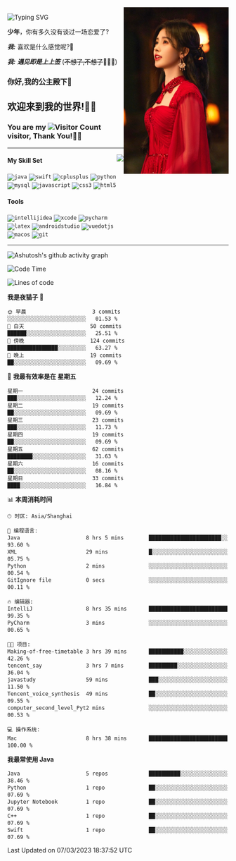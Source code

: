 <!-- **wql521/wql521** is a ✨ _special_ ✨ repository because its `README.md` (this file) appears on your GitHub profile. -->
<img align="right" width=239 src="https://github.com/wql521/wql521/blob/main/鞠婧祎.jpg">

![Typing SVG](https://readme-typing-svg.demolab.com?font=Fira+Code&weight=700&size=31&pause=1000&width=500&height=55&lines=Hi+there%2C+I%E2%80%98m+%E5%B0%98%E4%B8%96%E7%83%9F%E9%9B%A8%E5%AE%A2+!+%F0%9F%AB%B6%F0%9F%8F%BB;%E4%BD%A0%E5%A5%BD%2C+%E6%88%91%E6%98%AF+%E5%B0%98%E4%B8%96%E7%83%9F%E9%9B%A8%E5%AE%A2+!+%F0%9F%AB%B6%F0%9F%8F%BB)

  **少年**，你有多久没有谈过一场恋爱了?
    
  ***我:*** 喜欢是什么感觉呢?🤔
 
  ***我:*** ***遇见即是上上签*** (~~不想了,不想了~~🤦🏻‍♂️)
  ### 你好,我的公主殿下👑
## **欢迎来到我的世界!🥳🥳**

### You are my ![Visitor Count](https://profile-counter.glitch.me/wql521/count.svg) visitor, Thank You!🎉🎉
---


<!-- github-stats:start -->
<img align="right" height="168" src="https://github-readme-stats.vercel.app/api?username=wql521&show_icons=true&count_private=true&locale=cn"/>
<!-- github-stats:end -->


#### My Skill Set
<!-- languages:start -->
<!-- prettier-ignore-start -->
<!-- markdownlint-disable -->
<code><img height="20" src="http://simpleicons.p2hp.com/icons/java.svg" alt="java" /></code>
<code><img height="20" src="https://cdn.simpleicons.org/swift" alt="swift" /></code>
<code><img height="20" src="https://cdn.simpleicons.org/cplusplus" alt="cplusplus" /></code>
<code><img height="20" src="https://cdn.simpleicons.org/python" alt="python" /></code>
<code><img height="20" src="https://cdn.simpleicons.org/mysql" alt="mysql" /></code>
<code><img height="20" src="https://cdn.simpleicons.org/javascript" alt="javascript" /></code>
<code><img height="20" src="https://cdn.simpleicons.org/css3" alt="css3" /></code>
<code><img height="20" src="https://cdn.simpleicons.org/html5" alt="html5" /></code>
<!-- markdownlint-restore -->
<!-- prettier-ignore-end -->

<!-- languages:end -->

#### Tools

<!-- tools:start -->
<!-- prettier-ignore-start -->
<!-- markdownlint-disable -->
<code><img height="20" src="https://cdn.simpleicons.org/intellijidea" alt="intellijidea" /></code>
<code><img height="20" src="https://cdn.simpleicons.org/xcode" alt="xcode" /></code>
<code><img height="20" src="https://cdn.simpleicons.org/pycharm" alt="pycharm" /></code>
<code><img height="20" src="https://cdn.simpleicons.org/latex" alt="latex" /></code>
<code><img height="20" src="https://cdn.simpleicons.org/androidstudio" alt="androidstudio" /></code>
<code><img height="20" src="https://cdn.simpleicons.org/vuedotjs" alt="vuedotjs" /></code>
<code><img height="20" src="https://cdn.simpleicons.org/macos" alt="macos" /></code>
<code><img height="20" src="https://cdn.simpleicons.org/git" alt="git" /></code>
<!-- markdownlint-restore -->
<!-- prettier-ignore-end -->

<!-- tools:end -->

___

![Ashutosh's github activity graph](https://github-readme-activity-graph.cyclic.app/graph?username=wql521&theme=github-light)


<!--START_SECTION:waka-->
![Code Time](http://img.shields.io/badge/Code%20Time-36%20hrs%2029%20mins-blue)

![Lines of code](https://img.shields.io/badge/%E4%BB%8E%E3%80%8CHello%20World%E3%80%8D%E8%B5%B7%E6%88%91%E5%B7%B2%E7%BB%8F%E5%86%99%E4%BA%86-27.9%20thousand%20%E8%A1%8C%E4%BB%A3%E7%A0%81-blue)

**我是夜猫子 🦉** 

```text
🌞 早晨                     3 commits           ░░░░░░░░░░░░░░░░░░░░░░░░░   01.53 % 
🌆 白天                     50 commits          ██████░░░░░░░░░░░░░░░░░░░   25.51 % 
🌃 傍晚                     124 commits         ████████████████░░░░░░░░░   63.27 % 
🌙 晚上                     19 commits          ██░░░░░░░░░░░░░░░░░░░░░░░   09.69 % 
```
📅 **我最有效率是在 星期五** 

```text
星期一                      24 commits          ███░░░░░░░░░░░░░░░░░░░░░░   12.24 % 
星期二                      19 commits          ██░░░░░░░░░░░░░░░░░░░░░░░   09.69 % 
星期三                      23 commits          ███░░░░░░░░░░░░░░░░░░░░░░   11.73 % 
星期四                      19 commits          ██░░░░░░░░░░░░░░░░░░░░░░░   09.69 % 
星期五                      62 commits          ████████░░░░░░░░░░░░░░░░░   31.63 % 
星期六                      16 commits          ██░░░░░░░░░░░░░░░░░░░░░░░   08.16 % 
星期日                      33 commits          ████░░░░░░░░░░░░░░░░░░░░░   16.84 % 
```


📊 **本周消耗时间** 

```text
🕑︎ 时区: Asia/Shanghai

💬 编程语言: 
Java                     8 hrs 5 mins        ███████████████████████░░   93.60 % 
XML                      29 mins             █░░░░░░░░░░░░░░░░░░░░░░░░   05.75 % 
Python                   2 mins              ░░░░░░░░░░░░░░░░░░░░░░░░░   00.54 % 
GitIgnore file           0 secs              ░░░░░░░░░░░░░░░░░░░░░░░░░   00.11 % 

🔥 编辑器: 
IntelliJ                 8 hrs 35 mins       █████████████████████████   99.35 % 
PyCharm                  3 mins              ░░░░░░░░░░░░░░░░░░░░░░░░░   00.65 % 

🐱‍💻 项目: 
Making-of-free-timetable 3 hrs 39 mins       ███████████░░░░░░░░░░░░░░   42.26 % 
tencent_say              3 hrs 7 mins        █████████░░░░░░░░░░░░░░░░   36.04 % 
javastudy                59 mins             ███░░░░░░░░░░░░░░░░░░░░░░   11.50 % 
Tencent_voice_synthesis  49 mins             ██░░░░░░░░░░░░░░░░░░░░░░░   09.55 % 
computer_second_level_Pyt2 mins              ░░░░░░░░░░░░░░░░░░░░░░░░░   00.53 % 

💻 操作系统: 
Mac                      8 hrs 38 mins       █████████████████████████   100.00 % 
```

**我最常使用 Java** 

```text
Java                     5 repos             ██████████░░░░░░░░░░░░░░░   38.46 % 
Python                   1 repo              ██░░░░░░░░░░░░░░░░░░░░░░░   07.69 % 
Jupyter Notebook         1 repo              ██░░░░░░░░░░░░░░░░░░░░░░░   07.69 % 
C++                      1 repo              ██░░░░░░░░░░░░░░░░░░░░░░░   07.69 % 
Swift                    1 repo              ██░░░░░░░░░░░░░░░░░░░░░░░   07.69 % 
```




 Last Updated on 07/03/2023 18:37:52 UTC
<!--END_SECTION:waka-->


